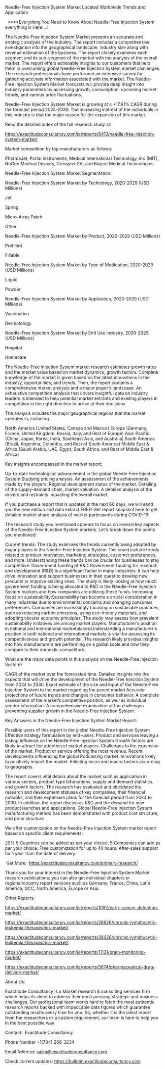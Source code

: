 Needle-Free Injection System Market Located Worldwide Trends and Application

  ****Everything You Need to Know About Needle-Free Injection System everything is Here....!

The Needle-Free Injection System Market presents an accurate and strategic analysis of the industry. The report includes a comprehensive investigation into the geographical landscape, industry size along with revenue estimation of the business. The report closely examines each segment and its sub-segment of the market with the analysis of the overall market. The report offers actionable insights to our customers that help them in overcoming global Needle-Free Injection System market challenges. The research professionals have performed an extensive survey for gathering accurate information associated with the market. The Needle-Free Injection System Market forecasts will provide deep insight into industry parameters by accessing growth, consumption, upcoming market trends, and various price fluctuations.

Needle-Free Injection System Market is growing at a +17.91% CAGR during the forecast period 2024-2030. The increasing interest of the individuals in this industry is that the major reason for the expansion of this market.

Read the detailed index of the full research study at:

https://exactitudeconsultancy.com/ja/reports/6413/needle-free-injection-system-market/

Market competition by top manufacturers as follows:

PharmaJet, Portal Instruments, Medical International Technology, Inc (MIT), NuGen Medical Devices, Crossject SA, and Bioject Medical Technologies.

Needle-Free Injection System Market Segmentation:

Needle-Free Injection System Market by Technology, 2020-2029 (USD Millions)

Jet

Spring

Micro-Array Patch

Other

Needle-Free Injection System Market by Product, 2020-2029 (USD Millions)

Prefilled

Fillable

Needle-Free Injection System Market by Type of Medication, 2020-2029 (USD Millions)

Liquid

Powder

Needle-Free Injection System Market by Application, 2020-2029 (USD Millions)

Vaccination

Dermatology

Needle-Free Injection System Market by End Use Industry, 2020-2029 (USD Millions)

Hospital

Homecare

The Needle-Free Injection System market research estimates growth rates and the market value based on market dynamics, growth factors. Complete knowledge of the market is given based on the latest innovations in the industry, opportunities, and trends. Then, the report contains a comprehensive market analysis and a major player’s landscape. An exhaustive competition analysis that covers insightful data on industry leaders is intended to help potential market entrants and existing players in competition in the right direction to arrive at their decisions.

The analysis includes the major geographical regions that the market operates in, including

North America (United States, Canada and Mexico)
Europe (Germany, France, United Kingdom, Russia, Italy, and Rest of Europe)
Asia-Pacific (China, Japan, Korea, India, Southeast Asia, and Australia)
South America (Brazil, Argentina, Colombia, and Rest of South America)
Middle East & Africa (Saudi Arabia, UAE, Egypt, South Africa, and Rest of Middle East & Africa)

Key insights encompassed in the market report:

Up-to-date technological advancement in the global Needle-Free Injection System
Studying pricing analysis.
An assessment of the achievements made by the players.
Regional development status of the market.
Detailing of the supply-demand chain, market valuation.
A detailed analysis of the drivers and restraints impacting the overall market.

If you purchase a report that is updated in the next 60 days, we will send you the new edition and data extract FREE! Get report snapshot here to get detailed market share analysis of market participants during COVID-19:

The research study you mentioned appears to focus on several key aspects of the Needle-Free Injection System markets. Let's break down the points you mentioned:

Current trends: The study examines the trends currently being adopted by major players in the Needle-Free Injection System This could include trends related to product innovation, marketing strategies, customer preferences, and more. Understanding these trends can be crucial for businesses to stay competitive.
Government funding of R&D:Government funding for research and development (R&D) is a significant factor in many industries. It can help drive innovation and support businesses in their quest to develop new products or improve existing ones. The study is likely looking at how much government funding is being allocated to R&D in the Needle-Free Injection System markets and how companies are utilizing these funds.
Increasing focus on sustainability:Sustainability has become a crucial consideration in many industries due to environmental concerns and changing consumer preferences. Companies are increasingly focusing on sustainable practices, such as reducing carbon emissions, using eco-friendly materials, and adopting circular economy principles. The study may assess how prevalent sustainability initiatives are among market players.
Manufacturer’s position in national and international marketplaces:Understanding a manufacturer's position in both national and international markets is vital for assessing its competitiveness and growth potential. The research likely provides insights into how manufacturers are performing on a global scale and how they compare to their domestic competitors.

What are the major data points in this analysis on the Needle-Free Injection System?

CAGR of the market over the forecasted time.
Detailed insights into the aspects that will drive the development of the Needle-Free Injection System from 2024 to 2030.
Exact estimate of the size and input of the Needle-Free Injection System to the market regarding the parent market
Accurate projections of future trends and changes in consumer behavior. A complete assessment of the market’s competitive position, as well as individual vendor information.
A comprehensive examination of the challenges preventing supplier growth in the Needle-Free Injection System.

Key Answers in the Needle-Free Injection System Market Report:

Possible users of this report in the global Needle-Free Injection System
Effective strategy formulation by end-users.
Product and services leaving a lasting influence on the Needle-Free Injection System
Growth factors are likely to attract the attention of market players.
Challenges to the expansion of the market.
Product or service offering the most revenue.
Recent developments influencing the global Podcasting market.
Innovations likely to positively impact the market.
Enlisting micro and macro factors according to geography.

The report covers vital details about the market such as application in various sectors, product type bifurcations, supply and demand statistics, and growth factors. The research has evaluated and elucidated the research and development statuses of key companies, their financial outlooks, and their expansion plans for the forecast period from 2024 to 2030. In addition, the report discusses R&D and the demand for new product launches and applications. Global Needle-Free Injection System manufacturing method has been demonstrated with product cost structure, and price structure

We offer customization on the Needle-Free Injection System market report based on specific client requirements:

20%
5 Countries can be added as per your choice.
5 Companies can add as per your choice.
Free customization for up to 40 hours.
After-sales support for 1 year from the date of delivery.

 Get More:  https://exactitudeconsultancy.com/primary-research/

Thank you for your interest in the Needle-Free Injection System Market research publications; you can also get individual chapters or regional/country report versions such as Germany, France, China, Latin America, GCC, North America, Europe or Asia.

Other Reports:

https://exactitudeconsultancy.com/ja/reports/1092/early-cancer-detection-market/

https://exactitudeconsultancy.com/ja/reports/28626/chronic-lymphocytic-leukemia-therapeutics-market/

https://exactitudeconsultancy.com/ja/reports/28626/chronic-lymphocytic-leukemia-therapeutics-market/

https://exactitudeconsultancy.com/ja/reports/11131/brain-monitoring-market/

https://exactitudeconsultancy.com/ja/reports/5674/pharmaceutical-drug-delivery-market/

About Us:

Exactitude Consultancy is a Market research & consulting services firm which helps its client to address their most pressing strategic and business challenges. Our professional team works hard to fetch the most authentic research reports backed with impeccable data figures which guarantee outstanding results every time for you. So, whether it is the latest report from the researchers or a custom requirement, our team is here to help you in the best possible way.

Contact:  Exactitude Consultancy

Phone Number +1(704) 266-3234

Email Address: sales@exactitudeconsultancy.com

Check current updates: https://bulletin.exactitudeconsultancy.com
